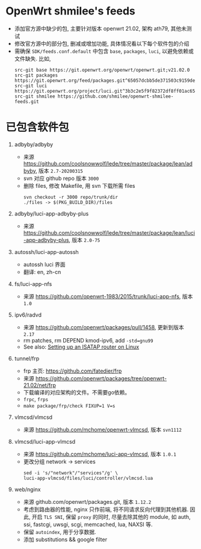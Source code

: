 # OpenWrt shmilee's feeds

* 添加官方源中缺少的包,
  主要针对版本 openwrt 21.02, 架构 ath79, 其他未测试
* 修改官方源中的部分包, 删减或增加功能, 具体情况看以下每个软件包的介绍
* 需确保 `SDK/feeds.conf.default` 中包含 `base`, `packages`, `luci`,
  以避免依赖或文件缺失. 比如,
  ```
  src-git base https://git.openwrt.org/openwrt/openwrt.git;v21.02.0
  src-git packages https://git.openwrt.org/feed/packages.git^65057dcbb5de371503c9159de3d45824bec482e0
  src-git luci https://git.openwrt.org/project/luci.git^3b3c2e5f9f82372df8ff01ac65668be47690dcd5
  src-git shmilee https://github.com/shmilee/openwrt-shmilee-feeds.git
  ```

# 已包含软件包

1. adbyby/adbyby
    * 来源 https://github.com/coolsnowwolf/lede/tree/master/package/lean/adbyby, 版本 `2.7-20200315`
    * svn 对应 github repo 版本 `3000`
    * 删除 files, 修改 Makefile, 用 svn 下载所需 files
      ```
      svn checkout -r 3000 repo/trunk/dir
      ./files -> $(PKG_BUILD_DIR)/files
      ```

2. adbyby/luci-app-adbyby-plus
    * 来源 https://github.com/coolsnowwolf/lede/tree/master/package/lean/luci-app-adbyby-plus, 版本 `2.0-75`

3. autossh/luci-app-autossh
    * autossh luci 界面
    * 翻译: en, zh-cn

4. fs/luci-app-nfs
    * 来源 https://github.com/openwrt-1983/2015/trunk/luci-app-nfs, 版本 `1.0`

5. ipv6/radvd
    * 来源 https://github.com/openwrt/packages/pull/1458, 更新到版本 `2.17`
    * rm patches, rm DEPEND kmod-ipv6, add `-std=gnu99`
    * See also: [Setting up an ISATAP router on Linux](http://www.saschahlusiak.de/linux/isatap.htm#router)

6. tunnel/frp
    * frp 主页: https://github.com/fatedier/frp
    * 来源 https://github.com/openwrt/packages/tree/openwrt-21.02/net/frp
    * 下载编译的对应架构的文件。不需要go依赖。
    * `frpc`, `frps`
    * `make package/frp/check FIXUP=1 V=s`

7. vlmcsd/vlmcsd
    * 来源 https://github.com/mchome/openwrt-vlmcsd, 版本 `svn1112`

8. vlmcsd/luci-app-vlmcsd
    * 来源 https://github.com/mchome/luci-app-vlmcsd, 版本 `1.0.1`
    * 更改分组 network -> services
      ```
      sed -i 's/"network"/"services"/g' \
      luci-app-vlmcsd/files/luci/controller/vlmcsd.lua
      ```

9. web/nginx
    * 来源 github.com/openwrt/packages.git, 版本 `1.12.2`
    * 考虑到路由器的性能, nginx 只作前端, 将不同请求反向代理到其他机器.
      因此, 开启 `TLS SNI`, 保留 `proxy` 的同时, 尽量去除其他的 module,
      如 auth, ssi, fastcgi, uwsgi, scgi, memcached, lua, NAXSI 等.
    * 保留 `autoindex`, 用于分享数据.
    * 添加 substitutions && google filter
